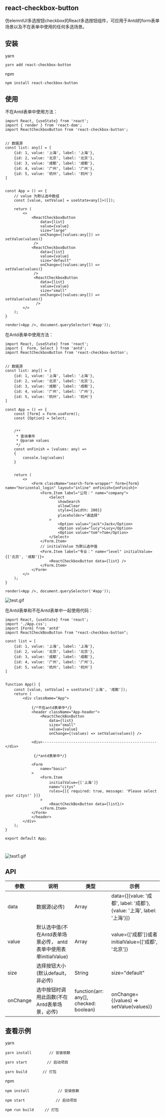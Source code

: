 ## react-checkbox-button
仿elemntUI多选按钮checkbox的React多选按钮组件，可应用于Antd的form表单场景以及不在表单中使用的任何多选场景。


## 安装
yarn
```
yarn add react-checkbox-button
```
npm 
```
npm install react-checkbox-button
```
## 使用
不在Antd表单中使用方法：
```
import React, {useState} from 'react';
import { render } from 'react-dom';
import ReactCheckboxButton from 'react-checkbox-button';


// 数据源
const list: any[] = [    
    {id: 1, value: '上海', label: '上海'},    
    {id: 2, value: '北京', label: '北京'},    
    {id: 3, value: '成都', label: '成都'},    
    {id: 4, value: '广州', label: '广州'},    
    {id: 5, value: '杭州', label: '杭州'}
]


const App = () => { 
    // value 为默认选中数组
    const [value, setValue] = useState<any[]>([]);    

    return (        
        <>            
            <ReactCheckboxButton   
                data={list}
                value={value}                    
                size="large"                    
                onChange={(values:any[]) => setValue(values)}               
             />            
            <ReactCheckboxButton 
                data={list}
                value={value}                    
                size="default"                    
                onChange={(values:any[]) => setValue(values)}                
             />            
             <ReactCheckboxButton    
                data={list}
                value={value}                    
                size="small"                    
                onChange={(values:any[]) => setValue(values)}                
              />
        </>
    );
}

render(<App />, document.querySelector('#app'));

```
在Antd表单中使用方法：
```
import React, {useState} from 'react';
import {  Form, Select } from 'antd';
import ReactCheckboxButton from 'react-checkbox-button';


// 数据源
const list: any[] = [    
    {id: 1, value: '上海', label: '上海'},    
    {id: 2, value: '北京', label: '北京'},    
    {id: 3, value: '成都', label: '成都'},    
    {id: 4, value: '广州', label: '广州'},    
    {id: 5, value: '杭州', label: '杭州'}
]

const App = () => { 
    const [form] = Form.useForm();
    const {Option} = Select;

    
    /** 
     * 查询事件 
     * @param values 
     */
    const onFinish = (values: any) => 
    {    
        console.log(values)
    }


    return (        
        <>            
            <Form className="search-form-wrapper" form={form} name="horizontal_login" layout="inline" onFinish={onFinish}>
                <Form.Item label="公司：" name="company">    
                    <Select        
                        showSearch        
                        allowClear        
                        style={{width: 200}}        
                        placeholder="请选择"    
                    >        
                        <Option value="jack">Jack</Option>        
                        <Option value="lucy">Lucy</Option>        
                        <Option value="tom">Tom</Option>    
                    </Select>
                </Form.Item>
                // initialValue 为默认选中值
                <Form.Item label="专业：" name="level" initialValue={['北京', '成都']}>    
                    <ReactCheckboxButton data={list} />
                </Form.Item>
            </Form>
        </>
    );
}

render(<App />, document.querySelector('#app'));
```
![test.gif](https://i.loli.net/2020/08/30/Tqh762QoeIrn3g5.gif)

在Antd表单和不在Antd表单中一起使用代码：

```
import React, {useState} from 'react';
import './App.css';
import {Form} from 'antd'
import ReactCheckBoxButton from "react-checkbox-button";

const list = [  
    {id: 1, value: '上海', label: '上海'},  
    {id: 2, value: '北京', label: '北京'},  
    {id: 3, value: '成都', label: '成都'},  
    {id: 4, value: '广州', label: '广州'},  
    {id: 5, value: '杭州', label: '杭州'}
]


function App() {
    const [value, setValue] = useState(['上海', '成都']);
    return (
        <div className="App">
        
            {/*不在antd表单中*/}
            <header className="App-header">
                <ReactCheckBoxButton
                    data={list}
                    size="small"
                    value={value}
                    onChange={(values) => setValue(values)} />
                    
            <div>----------------------------------------------------</div>

             {/*antd表单中*/}
             
            <Form
                name="basic"
            >
                <Form.Item
                    initialValue={['上海']}
                    name="citys"
                    rules={[{ required: true, message: 'Please select your citys!' }]}
                >
                    <ReactCheckBoxButton data={list}/>
                </Form.Item>
            </Form>
            </header>
        </div>
    );
}

export default App;



```
![test1.gif](https://i.loli.net/2020/08/30/RCGBtOKcSHUP9pT.gif)

## API

| 参数 | 说明 | 类型 | 示例 |
| --- | --- | --- | --- |
| data | 数据源(必传)  | Array | data={[{value: '成都', label: '成都'}, {value: '上海', label: '上海'}]} |
| value | 默认选中值(不在Antd表单场景必传， antd表单中使用表单initialValue)  | Array | value={['成都']}或者initialValue={['成都', '北京']} |
| size | 选择按钮大小(默认default，非必传)  | String | size="default" |
| onChange | 选中按钮时调用此函数(不在Antd表单场景，必传)  | function(arr: any[], checked: boolean) | onChange={(values) => setValue(values)} |

## 查看示例
yarn
```
yarn install        // 安装依赖

yarn start         // 启动项目

yarn build       // 打包
```
npm
```
npm install             // 安装依赖

npm start              // 启动项目

npm run build     // 打包
```
